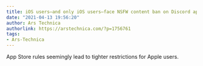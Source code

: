```yaml
---
title: iOS users—and only iOS users—face NSFW content ban on Discord app
date: "2021-04-13 19:56:20"
author: Ars Technica
authorlink: https://arstechnica.com/?p=1756761
tags:
- Ars-Technica
---
```

App Store rules seemingly lead to tighter restrictions for Apple users.